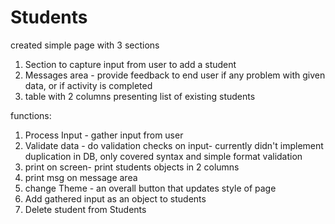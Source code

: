 # Students
created simple page with 3 sections
1. Section to capture input from user to add a student
2. Messages area - provide feedback to end user if any problem with given data, or if activity is completed
3. table with 2 columns presenting list of existing students

functions:
1. Process Input - gather input from user
2. Validate data - do validation checks on input- currently didn't implement duplication in DB, only covered syntax and simple format validation
3. print on screen- print students objects in 2 columns
4. print msg on message area
5. change Theme - an overall button that updates style of page
6. Add gathered input as an object to students 
7. Delete student from Students

